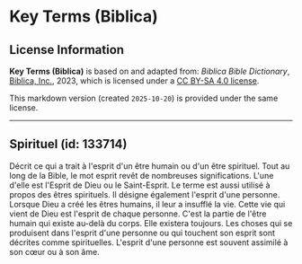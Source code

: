 # Key Terms (Biblica)

## License Information

**Key Terms (Biblica)** is based on and adapted from: _Biblica Bible Dictionary_, [Biblica, Inc.](https://www.biblica.com/), 2023, which is licensed under a [CC BY-SA 4.0 license](https://creativecommons.org/licenses/by-sa/4.0/legalcode.en).

This markdown version (created `2025-10-20`) is provided under the same license.



--------------------------------

## Spirituel (id: 133714)

Décrit ce qui a trait à l'esprit d'un être humain ou d'un être spirituel. Tout au long de la Bible, le mot esprit revêt de nombreuses significations. L'une d'elle est l'Esprit de Dieu ou le Saint\-Esprit. Le terme est aussi utilisé à propos des êtres spirituels. Il désigne également l'esprit d'une personne. Lorsque Dieu a créé les êtres humains, il leur a insufflé la vie. Cette vie qui vient de Dieu est l'esprit de chaque personne. C'est la partie de l'être humain qui existe au\-delà du corps. Elle existera toujours. Les choses qui se produisent dans l'esprit d'une personne ou qui touchent son esprit sont décrites comme spirituelles. L'esprit d'une personne est souvent assimilé à son cœur ou à son âme.


